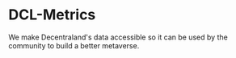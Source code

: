 
# DCL-Metrics

We make Decentraland's data accessible so it can be used by the community to build a better metaverse.

